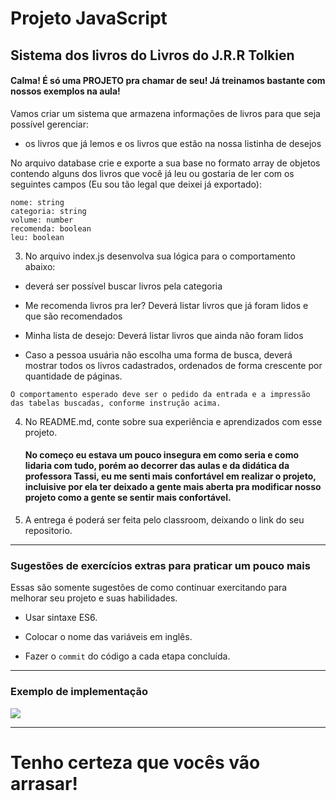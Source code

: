# Projeto JavaScript

## Sistema dos livros do Livros do J.R.R Tolkien   

#### Calma! É só uma PROJETO pra chamar de seu! Já treinamos bastante com nossos exemplos na aula!

Vamos criar um sistema que armazena informações de livros para que seja possível gerenciar:
  - os livros que já lemos e os livros que estão na nossa listinha de desejos

 No arquivo database crie e exporte a sua base no formato array de objetos contendo alguns dos livros que você já leu ou gostaria de ler com os seguintes campos (Eu sou tão legal que deixei já exportado):

```
nome: string
categoria: string
volume: number
recomenda: boolean
leu: boolean
```

3) No arquivo index.js desenvolva sua lógica para o comportamento abaixo: 
  - deverá ser possível buscar livros pela categoria
  - Me recomenda livros pra ler? 
    Deverá listar livros que já foram lidos e que são recomendados 
  - Minha lista de desejo:
    Deverá listar livros que ainda não foram lidos 

- Caso a pessoa usuária não escolha uma forma de busca, deverá mostrar todos os livros cadastrados, ordenados de forma crescente por quantidade de páginas.

```
O comportamento esperado deve ser o pedido da entrada e a impressão das tabelas buscadas, conforme instrução acima.
```
4) No README.md, conte sobre sua experiência e aprendizados com esse projeto.

   #### No começo eu estava um pouco insegura em como seria e como lidaria com tudo, porém ao decorrer das aulas e da didática da professora Tassi, eu me senti mais confortável     em realizar o projeto, incluisive por ela ter deixado a gente mais aberta pra modificar nosso projeto como a gente se sentir mais confortável.

5) A entrega é poderá ser feita pelo classroom, deixando o link do seu repositorio.
---

### Sugestões de exercícios extras para praticar um pouco mais

Essas são somente sugestões de como continuar exercitando para melhorar seu projeto e suas habilidades.

- Usar sintaxe ES6.

- Colocar o nome das variáveis em inglês.

- Fazer o `commit` do código a cada etapa concluída.

---

### Exemplo de implementação

<img src="../Img/CarrinhoDeCompras.gif" />

---
# Tenho certeza que vocês vão arrasar! 
